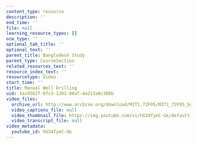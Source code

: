 ```yaml
---
content_type: resource
description: ''
end_time: ''
file: null
learning_resource_types: []
ocw_type: ''
optional_tab_title: ''
optional_text: ''
parent_title: Bangladesh Study
parent_type: CourseSection
related_resources_text: ''
resource_index_text: ''
resourcetype: Video
start_time: ''
title: Manual Well Drilling
uid: 3ac4562f-9fc5-1281-80af-4a213a6c30bb
video_files:
  archive_url: http://www.archive.org/download/MIT1.72F05/MIT1_72F05_bangladesh_220k.mp4
  video_captions_file: null
  video_thumbnail_file: https://img.youtube.com/vi/hG34fyeC-Gk/default.jpg
  video_transcript_file: null
video_metadata:
  youtube_id: hG34fyeC-Gk
---
```

